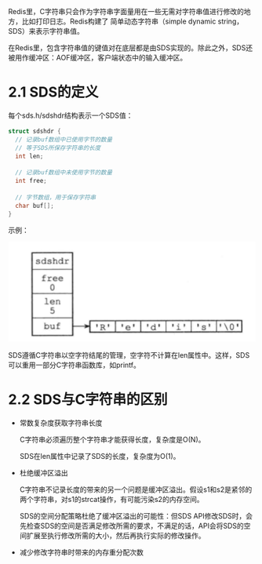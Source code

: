 Redis里，C字符串只会作为字符串字面量用在一些无需对字符串值进行修改的地方，比如打印日志。Redis构建了 简单动态字符串（simple dynamic string，SDS）来表示字符串值。

在Redis里，包含字符串值的键值对在底层都是由SDS实现的。除此之外，SDS还被用作缓冲区：AOF缓冲区，客户端状态中的输入缓冲区。

# 2.1 SDS的定义

每个sds.h/sdshdr结构表示一个SDS值：

```c
struct sdshdr {
  // 记录buf数组中已使用字节的数量
  // 等于SDS所保存字符串的长度
  int len;
  
  // 记录buf数组中未使用字节的数量
  int free;
  
  // 字节数组，用于保存字符串
  char buf[];
}
```

示例：

 ![sds-example](img/chap2/sds-example.png)

SDS遵循C字符串以空字符结尾的管理，空字符不计算在len属性中。这样，SDS可以重用一部分C字符串函数库，如printf。

# 2.2 SDS与C字符串的区别

- 常数复杂度获取字符串长度

  C字符串必须遍历整个字符串才能获得长度，复杂度是O(N)。

  SDS在len属性中记录了SDS的长度，复杂度为O(1)。

- 杜绝缓冲区溢出

  C字符串不记录长度的带来的另一个问题是缓冲区溢出。假设s1和s2是紧邻的两个字符串，对s1的strcat操作，有可能污染s2的内存空间。

  SDS的空间分配策略杜绝了缓冲区溢出的可能性：但SDS API修改SDS时，会先检查SDS的空间是否满足修改所需的要求，不满足的话，API会将SDS的空间扩展至执行修改所需的大小，然后再执行实际的修改操作。

- 减少修改字符串时带来的内存重分配次数

  ​

